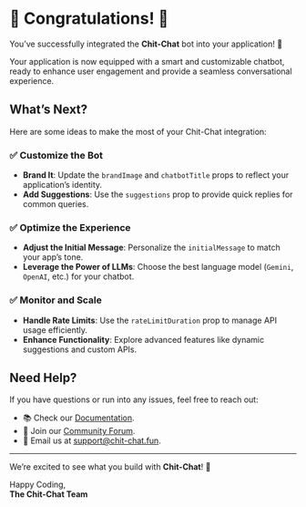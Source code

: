 # 🎉 Congratulations! 🎉  

You’ve successfully integrated the **Chit-Chat** bot into your application! 🚀  

Your application is now equipped with a smart and customizable chatbot, ready to enhance user engagement and provide a seamless conversational experience.  

## What’s Next?  

Here are some ideas to make the most of your Chit-Chat integration:  

### ✅ Customize the Bot  
- **Brand It**: Update the `brandImage` and `chatbotTitle` props to reflect your application’s identity.  
- **Add Suggestions**: Use the `suggestions` prop to provide quick replies for common queries.  

### ✅ Optimize the Experience  
- **Adjust the Initial Message**: Personalize the `initialMessage` to match your app’s tone.  
- **Leverage the Power of LLMs**: Choose the best language model (`Gemini`, `OpenAI`, etc.) for your chatbot.  

### ✅ Monitor and Scale  
- **Handle Rate Limits**: Use the `rateLimitDuration` prop to manage API usage efficiently.  
- **Enhance Functionality**: Explore advanced features like dynamic suggestions and custom APIs.  

## Need Help?  

If you have questions or run into any issues, feel free to reach out:  
- 📚 Check our [Documentation](http://chit-chat.fun/docs).  
- 💬 Join our [Community Forum](https://github.com/Chit-Chat-Org/chit-chat-v2/issues).  
- 📧 Email us at [support@chit-chat.fun](mailto:apurvjha123@gmail.com).  

---

We’re excited to see what you build with **Chit-Chat**! 🎉  

Happy Coding,  
**The Chit-Chat Team**
